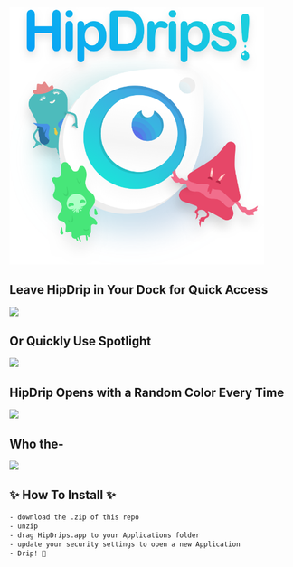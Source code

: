<img src="./Assets/HipDrips--Chars.png" width="450">

## Leave HipDrip in Your Dock for Quick Access
  <img src= "./Assets/dock.gif" width="450">

## Or Quickly Use Spotlight
  <img  src= "./Assets/spotlight.gif" width="450">

## HipDrip Opens with a Random Color Every Time
  <img  src= "./Assets/random.gif" width="450">

## Who the- 
  <img  src= "./Assets/characters.gif" width="450">


## ✨ How To Install ✨ 
``` 
- download the .zip of this repo
- unzip
- drag HipDrips.app to your Applications folder
- update your security settings to open a new Application
- Drip! 🎨
```